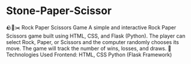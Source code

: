 # Stone-Paper-Scissor
🪨📄✂️ Rock Paper Scissors Game A simple and interactive Rock Paper Scissors game built using HTML, CSS, and Flask (Python). The player can select Rock, Paper, or Scissors and the computer randomly chooses its move. The game will track the number of wins, losses, and draws.  🔧 Technologies Used Frontend: HTML, CSS  Python (Flask Framework)  
